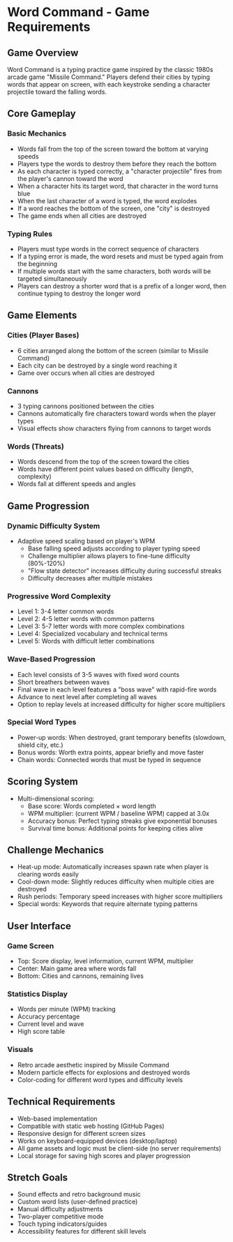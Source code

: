 # Word Command - Game Requirements

## Game Overview
Word Command is a typing practice game inspired by the classic 1980s arcade game "Missile Command." Players defend their cities by typing words that appear on screen, with each keystroke sending a character projectile toward the falling words.

## Core Gameplay

### Basic Mechanics
- Words fall from the top of the screen toward the bottom at varying speeds
- Players type the words to destroy them before they reach the bottom
- As each character is typed correctly, a "character projectile" fires from the player's cannon toward the word
- When a character hits its target word, that character in the word turns blue
- When the last character of a word is typed, the word explodes
- If a word reaches the bottom of the screen, one "city" is destroyed
- The game ends when all cities are destroyed

### Typing Rules
- Players must type words in the correct sequence of characters
- If a typing error is made, the word resets and must be typed again from the beginning
- If multiple words start with the same characters, both words will be targeted simultaneously
- Players can destroy a shorter word that is a prefix of a longer word, then continue typing to destroy the longer word

## Game Elements

### Cities (Player Bases)
- 6 cities arranged along the bottom of the screen (similar to Missile Command)
- Each city can be destroyed by a single word reaching it
- Game over occurs when all cities are destroyed

### Cannons
- 3 typing cannons positioned between the cities
- Cannons automatically fire characters toward words when the player types
- Visual effects show characters flying from cannons to target words

### Words (Threats)
- Words descend from the top of the screen toward the cities
- Words have different point values based on difficulty (length, complexity)
- Words fall at different speeds and angles

## Game Progression

### Dynamic Difficulty System
- Adaptive speed scaling based on player's WPM
  - Base falling speed adjusts according to player typing speed
  - Challenge multiplier allows players to fine-tune difficulty (80%-120%)
  - "Flow state detector" increases difficulty during successful streaks
  - Difficulty decreases after multiple mistakes

### Progressive Word Complexity
- Level 1: 3-4 letter common words
- Level 2: 4-5 letter words with common patterns
- Level 3: 5-7 letter words with more complex combinations
- Level 4: Specialized vocabulary and technical terms
- Level 5: Words with difficult letter combinations

### Wave-Based Progression
- Each level consists of 3-5 waves with fixed word counts
- Short breathers between waves
- Final wave in each level features a "boss wave" with rapid-fire words
- Advance to next level after completing all waves
- Option to replay levels at increased difficulty for higher score multipliers

### Special Word Types
- Power-up words: When destroyed, grant temporary benefits (slowdown, shield city, etc.)
- Bonus words: Worth extra points, appear briefly and move faster
- Chain words: Connected words that must be typed in sequence

## Scoring System
- Multi-dimensional scoring:
  - Base score: Words completed × word length
  - WPM multiplier: (current WPM / baseline WPM) capped at 3.0x
  - Accuracy bonus: Perfect typing streaks give exponential bonuses
  - Survival time bonus: Additional points for keeping cities alive

## Challenge Mechanics
- Heat-up mode: Automatically increases spawn rate when player is clearing words easily
- Cool-down mode: Slightly reduces difficulty when multiple cities are destroyed
- Rush periods: Temporary speed increases with higher score multipliers
- Special words: Keywords that require alternate typing patterns

## User Interface

### Game Screen
- Top: Score display, level information, current WPM, multiplier
- Center: Main game area where words fall
- Bottom: Cities and cannons, remaining lives

### Statistics Display
- Words per minute (WPM) tracking
- Accuracy percentage
- Current level and wave
- High score table

### Visuals
- Retro arcade aesthetic inspired by Missile Command
- Modern particle effects for explosions and destroyed words
- Color-coding for different word types and difficulty levels

## Technical Requirements
- Web-based implementation
- Compatible with static web hosting (GitHub Pages)
- Responsive design for different screen sizes
- Works on keyboard-equipped devices (desktop/laptop)
- All game assets and logic must be client-side (no server requirements)
- Local storage for saving high scores and player progression

## Stretch Goals
- Sound effects and retro background music
- Custom word lists (user-defined practice)
- Manual difficulty adjustments
- Two-player competitive mode
- Touch typing indicators/guides
- Accessibility features for different skill levels
